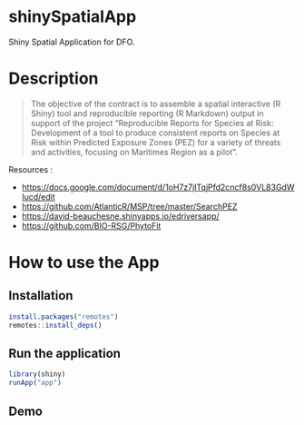 # shinySpatialApp

Shiny Spatial Application for DFO.


# Description 

> The objective of the contract is to assemble a spatial interactive (R Shiny) tool and reproducible reporting (R Markdown) output in support of the project “Reproducible Reports for Species at Risk: Development of a tool to produce consistent reports on Species at Risk within Predicted Exposure Zones (PEZ) for a variety of threats and activities, focusing on Maritimes Region as a pilot”.

Resources : 
- https://docs.google.com/document/d/1oH7z7jITqjPfd2cncf8s0VL83GdWlucd/edit
- https://github.com/AtlanticR/MSP/tree/master/SearchPEZ
- https://david-beauchesne.shinyapps.io/edriversapp/
- https://github.com/BIO-RSG/PhytoFit



# How to use the App 

## Installation 

```R 
install.packages("remotes")
remotes::install_deps()
```


## Run the application

```R 
library(shiny)
runApp("app")
```


## Demo 

